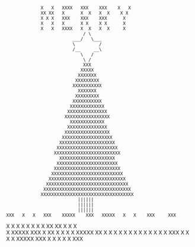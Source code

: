                  X   X   XXXX   XXX    XXX    X   X
                 XX XX   X      X  X   X  X    X X 
                 X X X   XXX    XXX    XXX      X  
                 X   X   X      X X    X X      X  
                 X   X   XXXX   X  X   X  X     X  
                                 / \
                             ___/   \___
                             \         /
                             /__     __\
                                \   /
                                 \ /
                                 XXX
                                XXXXX
                               XXXXXXX
                              XXXXXXXXX
                             XXXXXXXXXXX
                               XXXXXXX
                              XXXXXXXXX
                             XXXXXXXXXXX
                            XXXXXXXXXXXXX
                           XXXXXXXXXXXXXXX
                          XXXXXXXXXXXXXXXXX
                            XXXXXXXXXXXXX
                           XXXXXXXXXXXXXXX
                          XXXXXXXXXXXXXXXXX
                         XXXXXXXXXXXXXXXXXXX
                        XXXXXXXXXXXXXXXXXXXXX
                       XXXXXXXXXXXXXXXXXXXXXXX
                      XXXXXXXXXXXXXXXXXXXXXXXXX
                        XXXXXXXXXXXXXXXXXXXXX
                       XXXXXXXXXXXXXXXXXXXXXXX
                      XXXXXXXXXXXXXXXXXXXXXXXXX
                     XXXXXXXXXXXXXXXXXXXXXXXXXXX
                    XXXXXXXXXXXXXXXXXXXXXXXXXXXXX
                   XXXXXXXXXXXXXXXXXXXXXXXXXXXXXXX
                  XXXXXXXXXXXXXXXXXXXXXXXXXXXXXXXXX
                 XXXXXXXXXXXXXXXXXXXXXXXXXXXXXXXXXXX
                               ||||||
                               ||||||
                               ||||||
    XXX   X   X   XXX    XXXXX    XXX   XXXXX   X   X    XXX     XXX
   X      X   X   X  X     X     X        X     XX XX   X   X   X   
   X      XXXXX   XXX      X      XX      X     X X X   XXXXX    XX 
   X      X   X   X X      X        X     X     X   X   X   X      X
    XXX   X   X   X  X   XXXXX   XXX      X     X   X   X   X   XXX 
